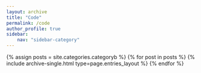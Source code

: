 ```yaml
---
layout: archive
title: "Code"
permalink: /code
author_profile: true
sidebar:
    nav: "sidebar-category"
---
```


{% assign posts = site.categories.categoryb %}
{% for post in posts %} {% include archive-single.html type=page.entries_layout %} {% endfor %}